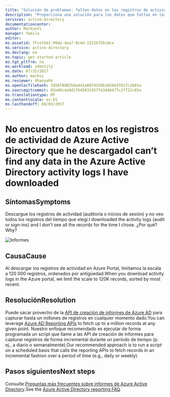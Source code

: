 ```yaml
---
title: "Solución de problemas: faltan datos en los registros de actividad de Azure Active Directory descargados | Microsoft Docs"
description: "Proporciona una solución para los datos que faltan en los registros de actividad de Azure Active Directory descargados."
services: active-directory
documentationcenter: 
author: MarkusVi
manager: femila
editor: 
ms.assetid: ffce7eb1-99da-4ea7-9c4d-2322b755c8ce
ms.service: active-directory
ms.devlang: na
ms.topic: get-started-article
ms.tgt_pltfrm: na
ms.workload: identity
ms.date: 07/15/2017
ms.author: markvi
ms.reviewer: dhanyahk
ms.openlocfilehash: 3d56f89035da4d1a0074256b165663f81fc2b01e
ms.sourcegitcommit: 02e69c4a9d17645633357fe3d46677c2ff22c85a
ms.translationtype: MT
ms.contentlocale: es-ES
ms.lasthandoff: 08/03/2017
---
```

# <a name="i-cant-find-any-data-in-the-azure-active-directory-activity-logs-i-have-downloaded"></a><span data-ttu-id="912bd-103">No encuentro datos en los registros de actividad de Azure Active Directory que he descargado</span><span class="sxs-lookup"><span data-stu-id="912bd-103">I can’t find any data in the Azure Active Directory activity logs I have downloaded</span></span>


## <a name="symptoms"></a><span data-ttu-id="912bd-104">Síntomas</span><span class="sxs-lookup"><span data-stu-id="912bd-104">Symptoms</span></span>

<span data-ttu-id="912bd-105">Descargue los registros de actividad (auditoría o inicios de sesión) y no veo todos los registros del tiempo que elegí.</span><span class="sxs-lookup"><span data-stu-id="912bd-105">I downloaded the activity logs (audit or sign-ins) and I don’t see all the records for the time I chose.</span></span> <span data-ttu-id="912bd-106">¿Por qué?</span><span class="sxs-lookup"><span data-stu-id="912bd-106">Why?</span></span> 

 ![Informes](./media/active-directory-reporting-troubleshoot-missing-data-download/01.png)
 

## <a name="cause"></a><span data-ttu-id="912bd-108">Causa</span><span class="sxs-lookup"><span data-stu-id="912bd-108">Cause</span></span>

<span data-ttu-id="912bd-109">Al descargar los registros de actividad en Azure Portal, limitamos la escala a 120 000 registros, ordenados por antigüedad.</span><span class="sxs-lookup"><span data-stu-id="912bd-109">When you download activity logs in the Azure portal, we limit the scale to 120K records, sorted by most recent.</span></span> 

## <a name="resolution"></a><span data-ttu-id="912bd-110">Resolución</span><span class="sxs-lookup"><span data-stu-id="912bd-110">Resolution</span></span>

<span data-ttu-id="912bd-111">Puede sacar provecho de la [API de creación de informes de Azure AD](active-directory-reporting-api-getting-started.md) para capturar hasta un millones de registros en cualquier momento dado.</span><span class="sxs-lookup"><span data-stu-id="912bd-111">You can leverage [Azure AD Reporting APIs](active-directory-reporting-api-getting-started.md) to fetch up to a million records at any given point.</span></span> <span data-ttu-id="912bd-112">Nuestro enfoque recomendado es ejecutar de forma programada un script que llame a las API de creación de informes para capturar registros de forma incremental durante un período de tiempo (p. ej., a diario o semanalmente).</span><span class="sxs-lookup"><span data-stu-id="912bd-112">Our recommended approach is to run a script on a scheduled basis that calls the reporting APIs to fetch records in an incremental fashion over a period of time (e.g., daily or weekly).</span></span>

## <a name="next-steps"></a><span data-ttu-id="912bd-113">Pasos siguientes</span><span class="sxs-lookup"><span data-stu-id="912bd-113">Next steps</span></span>
<span data-ttu-id="912bd-114">Consulte [Preguntas más frecuentes sobre informes de Azure Active Directory](active-directory-reporting-faq.md).</span><span class="sxs-lookup"><span data-stu-id="912bd-114">See the [Azure Active Directory reporting FAQ](active-directory-reporting-faq.md).</span></span>


